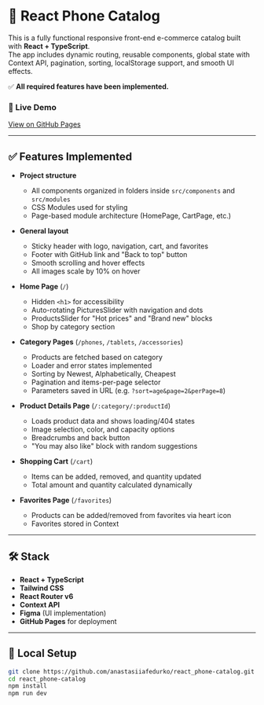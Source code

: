 # 📱 React Phone Catalog

This is a fully functional responsive front-end e-commerce catalog built with **React + TypeScript**.  
The app includes dynamic routing, reusable components, global state with Context API, pagination, sorting, localStorage support, and smooth UI effects.

✅ **All required features have been implemented.**

### 🔗 Live Demo

[View on GitHub Pages](https://anastasiiafedurko.github.io/react_phone-catalog)

---

## ✅ Features Implemented

- **Project structure**

  - All components organized in folders inside `src/components` and `src/modules`
  - CSS Modules used for styling
  - Page-based module architecture (HomePage, CartPage, etc.)

- **General layout**

  - Sticky header with logo, navigation, cart, and favorites
  - Footer with GitHub link and "Back to top" button
  - Smooth scrolling and hover effects
  - All images scale by 10% on hover

- **Home Page** (`/`)

  - Hidden `<h1>` for accessibility
  - Auto-rotating PicturesSlider with navigation and dots
  - ProductsSlider for "Hot prices" and "Brand new" blocks
  - Shop by category section

- **Category Pages** (`/phones`, `/tablets`, `/accessories`)

  - Products are fetched based on category
  - Loader and error states implemented
  - Sorting by Newest, Alphabetically, Cheapest
  - Pagination and items-per-page selector
  - Parameters saved in URL (e.g. `?sort=age&page=2&perPage=8`)

- **Product Details Page** (`/:category/:productId`)

  - Loads product data and shows loading/404 states
  - Image selection, color, and capacity options
  - Breadcrumbs and back button
  - "You may also like" block with random suggestions

- **Shopping Cart** (`/cart`)

  - Items can be added, removed, and quantity updated
  - Total amount and quantity calculated dynamically

- **Favorites Page** (`/favorites`)
  - Products can be added/removed from favorites via heart icon
  - Favorites stored in Context

---

## 🛠 Stack

- **React + TypeScript**
- **Tailwind CSS**
- **React Router v6**
- **Context API**
- **Figma** (UI implementation)
- **GitHub Pages** for deployment

---

## 📁 Local Setup

```bash
git clone https://github.com/anastasiiafedurko/react_phone-catalog.git
cd react_phone-catalog
npm install
npm run dev

```
